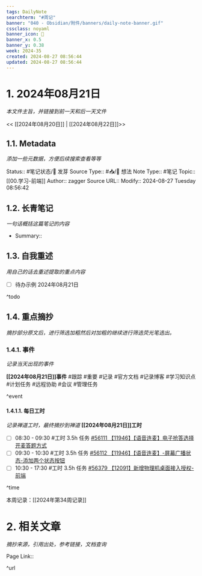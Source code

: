 ```yaml
---
tags: DailyNote
searchterm: "#周记"
banner: "040 - Obsidian/附件/banners/daily-note-banner.gif"
cssclass: noyaml
banner_icon: 💌
banner_x: 0.5
banner_y: 0.38
week: 2024-35
created: 2024-08-27 08:56:44
updated: 2024-08-27 08:56:44
---
```


# 1. 2024年08月21日

_本文件主旨，并链接到前一天和后一天文件_

<< [[2024年08月20日]] | [[2024年08月22日]]>>

## 1.1. Metadata

_添加一些元数据，方便后续搜索查看等等_

Status:: #笔记状态/🌱 发芽
Source Type:: #📥/💭 想法 
Note Type:: #笔记
Topic:: [[00.学习-前端]]
Author:: zagger
Source URL::
Modify:: 2024-08-27 Tuesday 08:56:42

## 1.2. 长青笔记

_一句话概括这篇笔记的内容_

- Summary::

## 1.3. 自我重述

_用自己的话去重述提取的重点内容_

- [ ] 待办示例 2024年08月21日

^todo

## 1.4. 重点摘抄

_摘抄部分原文后，进行筛选加粗然后对加粗的继续进行筛选荧光笔选出。_

### 1.4.1. 事件

_记录当天出现的事件_

**[[2024年08月21日]]事件** 
#跟踪 #重要 #记录 #官方文档 #记录博客 #学习知识点 #计划任务 #远程协助 #会议 #管理任务

^event

#### 1.4.1.1. 每日工时

_记录禅道工时，最终摘抄到禅道_
**[[2024年08月21日]]工时**
- [ ] 08:30 - 09:30 #工时  3.5h 任务 [#56111 【11946】【语音连麦】电子抢答选择开麦答题方式](http://172.16.203.14:2980/task-view-56111.html?onlybody=yes&tid=ytewirxo)
- [ ] 09:30 - 10:30 #工时  3.5h 任务 [#56112 【11946】【语音连麦】-屏幕广播状态-添加两个状态按钮](http://172.16.203.14:2980/task-view-56112.html?onlybody=yes&tid=ytewirxo)
- [ ] 10:30 - 17:30 #工时  3.5h 任务 [#56379 【12091】新增物理机桌面接入授权-前端](http://172.16.203.14:2980/task-view-56379.html?onlybody=yes&tid=ytewirxo)

^time

本周记录：[[2024年第34周记录]]

# 2. 相关文章

_摘抄来源，引用出处，参考链接，文档查询_

Page Link::

^url
